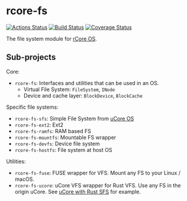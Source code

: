 # rcore-fs

[![Actions Status](https://github.com/rcore-os/rcore-fs/workflows/CI/badge.svg)](https://github.com/rcore-os/rcore-fs/actions)
[![Build Status](https://travis-ci.org/rcore-os/rcore-fs.svg?branch=master)](https://travis-ci.org/rcore-os/rcore-fs)
[![Coverage Status](https://coveralls.io/repos/github/rcore-os/rcore-fs/badge.svg?branch=master)](https://coveralls.io/github/rcore-os/rcore-fs?branch=master)

The file system module for [rCore OS](https://github.com/rcore-os/rCore).

## Sub-projects

Core:

* `rcore-fs`: Interfaces and utilities that can be used in an OS.
  * Virtual File System: `FileSystem`, `INode`
  * Device and cache layer: `BlockDevice`, `BlockCache`

Specific file systems:

* `rcore-fs-sfs`: Simple File System from [uCore OS](https://github.com/chyyuu/ucore_os_lab)
* `rcore-fs-ext2`: Ext2
* `rcore-fs-ramfs`: RAM based FS
* `rcore-fs-mountfs`: Mountable FS wrapper
* `rcore-fs-devfs`: Device file system
* `rcore-fs-hostfs`: File system at host OS

Utilities:

* `rcore-fs-fuse`: FUSE wrapper for VFS. Mount any FS to your Linux / macOS.
* `rcore-fs-ucore`: uCore VFS wrapper for Rust VFS. Use any FS in the origin uCore. See [uCore with Rust SFS](https://github.com/wangrunji0408/ucore_os_lab/tree/rust-fs/labcodes_answer/lab8_result) for example.